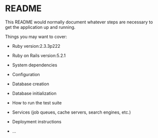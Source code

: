 # README

This README would normally document whatever steps are necessary to get the
application up and running.

Things you may want to cover:

* Ruby version:2.3.3p222

* Ruby on Rails version:5.2.1

* System dependencies

* Configuration

* Database creation

* Database initialization

* How to run the test suite

* Services (job queues, cache servers, search engines, etc.)

* Deployment instructions

* ...
